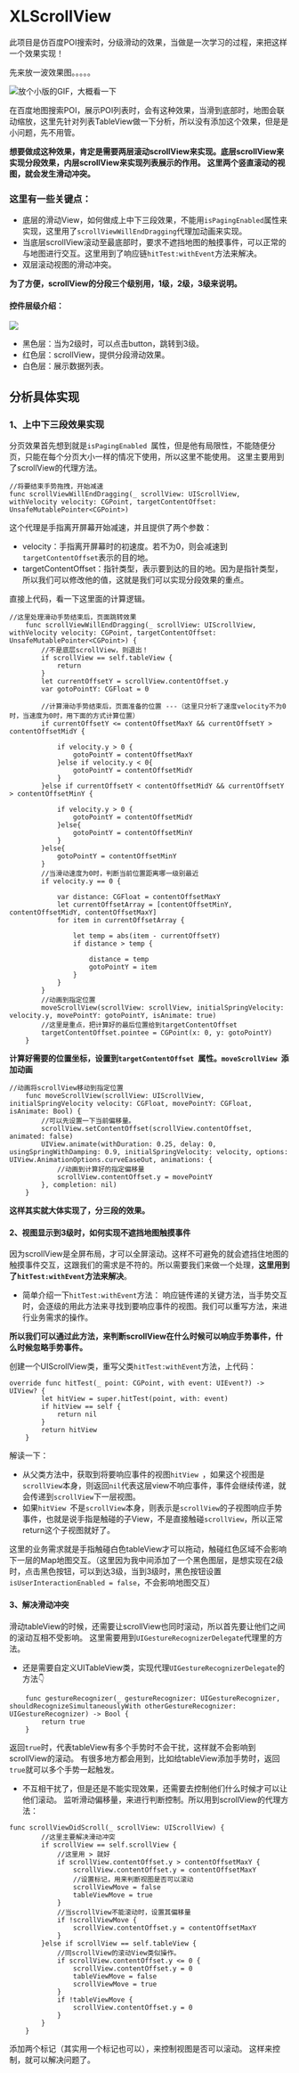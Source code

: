 # XLScrollView

此项目是仿百度POI搜索时，分级滑动的效果，当做是一次学习的过程，来把这样一个效果实现！

先来放一波效果图。。。。。

![放个小版的GIF，大概看一下](https://upload-images.jianshu.io/upload_images/728436-706eb15c27925670.gif?imageMogr2/auto-orient/strip)

在百度地图搜索POI，展示POI列表时，会有这种效果，当滑到底部时，地图会联动缩放，这里先针对列表TableView做一下分析，所以没有添加这个效果，但是是小问题，先不用管。

**想要做成这种效果，肯定是需要两层滚动scrollView来实现。底层scrollView来实现分段效果，内层scrollView来实现列表展示的作用。**
**这里两个竖直滚动的视图，就会发生滑动冲突。**

### 这里有一些关键点：
* 底层的滑动View，如何做成上中下三段效果，不能用`isPagingEnabled`属性来实现，这里用了`scrollViewWillEndDragging`代理加动画来实现。
* 当底层scrollView滚动至最底部时，要求不遮挡地图的触摸事件，可以正常的与地图进行交互。这里用到了响应链`hitTest:withEvent`方法来解决。
* 双层滚动视图的滑动冲突。

**为了方便，scrollView的分段三个级别用，1级，2级，3级来说明。**

#### 控件层级介绍：
![](https://upload-images.jianshu.io/upload_images/728436-a3eee921eb775b30.png?imageMogr2/auto-orient/strip%7CimageView2/2/w/1240)

* 黑色层：当为2级时，可以点击button，跳转到3级。
* 红色层：scrollView，提供分段滑动效果。
* 白色层：展示数据列表。

分析具体实现
-----------
### 1、上中下三段效果实现
分页效果首先想到就是`isPagingEnabled `属性，但是他有局限性，不能随便分页，只能在每个分页大小一样的情况下使用，所以这里不能使用。
这里主要用到了scrollView的代理方法。
```
//将要结束手势拖拽，开始减速
func scrollViewWillEndDragging(_ scrollView: UIScrollView, withVelocity velocity: CGPoint, targetContentOffset: UnsafeMutablePointer<CGPoint>)
```
这个代理是手指离开屏幕开始减速，并且提供了两个参数：
* velocity：手指离开屏幕时的初速度。若不为0，则会减速到`targetContentOffset`表示的目的地。
* targetContentOffset：指针类型，表示要到达的目的地。因为是指针类型，所以我们可以修改他的值，这就是我们可以实现分段效果的重点。

直接上代码，看一下这里面的计算逻辑。

```
//这里处理滑动手势结束后，页面跳转效果
    func scrollViewWillEndDragging(_ scrollView: UIScrollView, withVelocity velocity: CGPoint, targetContentOffset: UnsafeMutablePointer<CGPoint>) {
        //不是底层scrollView，则退出！
        if scrollView == self.tableView {
            return
        }
        let currentOffsetY = scrollView.contentOffset.y
        var gotoPointY: CGFloat = 0
        
        //计算滑动手势结束后，页面准备的位置 ---（这里只分析了速度velocity不为0时，当速度为0时，用下面的方式计算位置）
        if currentOffsetY <= contentOffsetMaxY && currentOffsetY > contentOffsetMidY {
            
            if velocity.y > 0 {
                gotoPointY = contentOffsetMaxY
            }else if velocity.y < 0{
                gotoPointY = contentOffsetMidY
            }
        }else if currentOffsetY < contentOffsetMidY && currentOffsetY > contentOffsetMinY {
            
            if velocity.y > 0 {
                gotoPointY = contentOffsetMidY
            }else{
                gotoPointY = contentOffsetMinY
            }
        }else{
            gotoPointY = contentOffsetMinY
        }
        //当滑动速度为0时，判断当前位置距离哪一级别最近
        if velocity.y == 0 {
            
            var distance: CGFloat = contentOffsetMaxY
            let currentOffsetArray = [contentOffsetMinY, contentOffsetMidY, contentOffsetMaxY]
            for item in currentOffsetArray {
                
                let temp = abs(item - currentOffsetY)
                if distance > temp {
                    
                    distance = temp
                    gotoPointY = item
                }
            }
        }
        //动画到指定位置
        moveScrollView(scrollView: scrollView, initialSpringVelocity: velocity.y, movePointY: gotoPointY, isAnimate: true)
        //这里是重点，把计算好的最后位置给到targetContentOffset
        targetContentOffset.pointee = CGPoint(x: 0, y: gotoPointY)
    }
```
**计算好需要的位置坐标，设置到`targetContentOffset `属性。`moveScrollView `添加动画**

```
//动画将scrollView移动到指定位置
    func moveScrollView(scrollView: UIScrollView, initialSpringVelocity velocity: CGFloat, movePointY: CGFloat, isAnimate: Bool) {
        //可以先设置一下当前偏移量。
        scrollView.setContentOffset(scrollView.contentOffset, animated: false)
        UIView.animate(withDuration: 0.25, delay: 0, usingSpringWithDamping: 0.9, initialSpringVelocity: velocity, options: UIView.AnimationOptions.curveEaseOut, animations: {
            //动画到计算好的指定偏移量
            scrollView.contentOffset.y = movePointY
        }, completion: nil)
    }
```
**这样其实就大体实现了，分三段的效果。**

#### 2、视图显示到3级时，如何实现不遮挡地图触摸事件

因为scrollView是全屏布局，才可以全屏滚动。这样不可避免的就会遮挡住地图的触摸事件交互，这跟我们的需求是不符的。所以需要我们来做一个处理，**这里用到了`hitTest:withEvent`方法来解决**。

* 简单介绍一下`hitTest:withEvent`方法：
响应链传递的关键方法，当手势交互时，会逐级的用此方法来寻找到要响应事件的视图。我们可以重写方法，来进行业务需求的操作。

**所以我们可以通过此方法，来判断scrollView在什么时候可以响应手势事件，什么时候忽略手势事件。**

创建一个UIScrollView类，重写父类`hitTest:withEvent`方法，上代码：

```
override func hitTest(_ point: CGPoint, with event: UIEvent?) -> UIView? {
        let hitView = super.hitTest(point, with: event)
        if hitView == self {
            return nil
        }
        return hitView
    }
```

解读一下：

* 从父类方法中，获取到将要响应事件的视图`hitView `，如果这个视图是`scrollView`本身，则返回`nil`代表这层view不响应事件，事件会继续传递，就会传递到`scrollView`下一层视图。
* 如果`hitView `不是`scrollView`本身，则表示是`scrollView`的子视图响应手势事件，也就是说手指是触碰的子View，不是直接触碰`scrollView`，所以正常return这个子视图就好了。

这里的业务需求就是手指触碰白色tableView才可以拖动，触碰红色区域不会影响下一层的Map地图交互。（这里因为我中间添加了一个黑色图层，是想实现在2级时，点击黑色按钮，可以到达3级，当到3级时，黑色按钮设置`isUserInteractionEnabled = false`，不会影响地图交互）

#### 3、解决滑动冲突
滑动tableView的时候，还需要让scrollView也同时滚动，所以首先要让他们之间的滚动互相不受影响。
这里需要用到`UIGestureRecognizerDelegate`代理里的方法。

* 还是需要自定义UITableView类，实现代理`UIGestureRecognizerDelegate`的方法👇

```
    func gestureRecognizer(_ gestureRecognizer: UIGestureRecognizer, shouldRecognizeSimultaneouslyWith otherGestureRecognizer: UIGestureRecognizer) -> Bool {
        return true
    }
```
返回`true`时，代表tableView有多个手势时不会干扰，这样就不会影响到scrollView的滚动。
有很多地方都会用到，比如给tableView添加手势时，返回`true`就可以多个手势一起触发。

* 不互相干扰了，但是还是不能实现效果，还需要去控制他们什么时候才可以让他们滚动。
监听滑动偏移量，来进行判断控制。所以用到scrollView的代理方法：

```
func scrollViewDidScroll(_ scrollView: UIScrollView) {
        //这里主要解决滑动冲突
        if scrollView == self.scrollView {
            //这里用 > 就好
            if scrollView.contentOffset.y > contentOffsetMaxY {
                scrollView.contentOffset.y = contentOffsetMaxY
                //设置标记，用来判断视图是否可以滚动
                scrollViewMove = false
                tableViewMove = true
            }
            //当scrollView不能滚动时，设置其偏移量
            if !scrollViewMove {
                scrollView.contentOffset.y = contentOffsetMaxY
            }
        }else if scrollView == self.tableView {
            //同scrollView的滚动View类似操作。
            if scrollView.contentOffset.y <= 0 {
                scrollView.contentOffset.y = 0
                tableViewMove = false
                scrollViewMove = true
            }
            if !tableViewMove {
                scrollView.contentOffset.y = 0
            }
        }
    }
```
添加两个标记（其实用一个标记也可以），来控制视图是否可以滚动。
这样来控制，就可以解决问题了。
